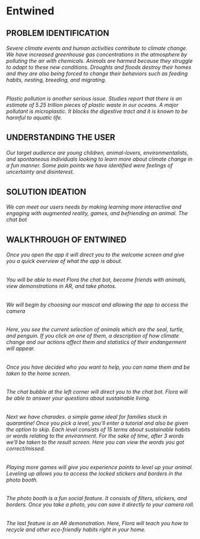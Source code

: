 # Entwined
## PROBLEM IDENTIFICATION
###### Severe climate events and human activities contribute to climate change. We have increased greenhouse gas concentrations in the atmosphere by polluting the air with chemicals. Animals are harmed because they struggle to adapt to these new conditions. Droughts and floods destroy their homes and they are also being forced to change their behaviors such as feeding habits, nesting, breeding, and migrating.
###### Plastic pollution is another serious issue. Studies report that there is an estimate of 5.25 trillion pieces of plastic waste in our oceans. A major pollutant is microplastic. It blocks the digestive tract and it is known to be harmful to aquatic life. 

## UNDERSTANDING THE USER
###### Our target audience are young children, animal-lovers, environmentalists, and spontaneous individuals looking to learn more about climate change in a fun manner. Some pain points we have identified were feelings of uncertainty and disinterest.  

## SOLUTION IDEATION
###### We can meet our users needs by making learning more interactive and engaging with augmented reality, games, and befriending an animal. The chat bot 

## WALKTHROUGH OF ENTWINED
###### Once you open the app it will direct you to the welcome screen and give you a quick overview of what the app is about.
###### You will be able to meet Flora the chat bot, become friends with animals, view demonstrations in AR, and take photos.
###### We will begin by choosing our mascot and allowing the app to access the camera
###### Here, you see the current selection of animals which are the seal, turtle, and penguin. If you click on one of them, a description of how climate change and our actions affect them and statistics of their endangerment will appear.
###### Once you have decided who you want to help, you can name them and be taken to the home screen. 
###### The chat bubble at the left corner will direct you to the chat bot. Flora will be able to answer your questions about sustainable living.
###### Next we have charades. a simple game ideal for families stuck in quarantine! Once you pick a level, you’ll enter a tutorial and also be given the option to skip. Each level consists of 15 terms about sustainable habits or words relating to the environment. For the sake of time, after 3 words we’ll be taken to the result screen. Here you can view the words you got correct/missed.
###### Playing more games will give you experience points to level up your animal. Leveling up allows you to access the locked stickers and borders in the photo booth.
###### The photo booth is a fun social feature. It consists of filters, stickers, and borders. Once you take a photo, you can save it directly to your camera roll.
###### The last feature is an AR demonstration. Here, Flora will teach you how to recycle and other eco-friendly habits right in your home.
